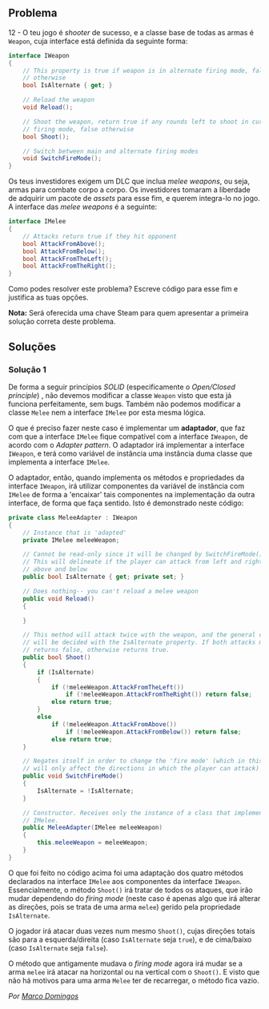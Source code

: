 ## Problema

12 - O teu jogo é _shooter_ de sucesso, e a classe base de todas as armas é
`Weapon`, cuja interface está definida da seguinte forma:

```cs
interface IWeapon
{
    // This property is true if weapon is in alternate firing mode, false
    // otherwise
    bool IsAlternate { get; }

    // Reload the weapon
    void Reload();

    // Shoot the weapon, return true if any rounds left to shoot in current
    // firing mode, false otherwise
    bool Shoot();

    // Switch between main and alternate firing modes
    void SwitchFireMode();
}
```

Os teus investidores exigem um DLC que inclua _melee weapons_, ou seja, armas
para combate corpo a corpo. Os investidores tomaram a liberdade de adquirir um
pacote de _assets_ para esse fim, e querem integra-lo no jogo. A interface das
_melee weapons_ é a seguinte:

```cs
interface IMelee
{
    // Attacks return true if they hit opponent
    bool AttackFromAbove();
    bool AttackFromBelow();
    bool AttackFromTheLeft();
    bool AttackFromTheRight();
}
```

Como podes resolver este problema? Escreve código para esse fim e justifica as
tuas opções.

**Nota:** Será oferecida uma chave Steam para quem apresentar a primeira solução
correta deste problema.

## Soluções 

### Solução 1

De forma a seguir princípios *SOLID* (especificamente o *Open/Closed principle*)
, não devemos modificar a classe `Weapon` visto que esta já funciona 
perfeitamente, sem bugs. Também não podemos modificar a classe `Melee` nem a 
interface `IMelee` por esta mesma lógica.

O que é preciso fazer neste caso é implementar um **adaptador**, que faz com
que a interface `IMelee` fique compatível com a interface `IWeapon`, de acordo
com o *Adapter pattern*. O adaptador irá implementar a interface `IWeapon`, e 
terá como variável de instância uma instância duma classe que implementa a 
interface `IMelee`. 

O adaptador, então, quando implementa os métodos e
propriedades da interface `IWeapon`, irá utilizar componentes da variável de 
instância com `IMelee` de forma a 'encaixar' tais componentes na implementação
da outra interface, de forma que faça sentido. Isto é demonstrado neste código:

```cs
private class MeleeAdapter : IWeapon
{
    // Instance that is 'adapted'
    private IMelee meleeWeapon;

    // Cannot be read-only since it will be changed by SwitchFireMode().
    // This will delineate if the player can attack from left and right or
    // above and below
    public bool IsAlternate { get; private set; }

    // Does nothing-- you can't reload a melee weapon
    public void Reload()
    {

    }

    // This method will attack twice with the weapon, and the general direction
    // will be decided with the IsAlternate property. If both attacks miss, it
    // returns false, otherwise returns true.
    public bool Shoot()
    {
        if (IsAlternate)
        {
            if (!meleeWeapon.AttackFromTheLeft())
                if (!meleeWeapon.AttackFromTheRight()) return false;
            else return true;
        }
        else 
            if (!meleeWeapon.AttackFromAbove())
                if (!meleeWeapon.AttackFromBelow()) return false;
            else return true;
    }

    // Negates itself in order to change the 'fire mode' (which in this case 
    // will only affect the directions in which the player can attack)
    public void SwitchFireMode()
    {
        IsAlternate = !IsAlternate;
    }

    // Constructor. Receives only the instance of a class that implements
    // IMelee.
    public MeleeAdapter(IMelee meleeWeapon)
    {
        this.meleeWeapon = meleeWeapon;
    }
}
```

O que foi feito no código acima foi uma adaptação dos quatro métodos declarados
na interface `IMelee` aos componentes da interface `IWeapon`. Essencialmente, 
o método `Shoot()` irá tratar de todos os ataques, que irão mudar dependendo do
*firing mode* (neste caso é apenas algo que irá alterar as direções, pois se 
trata de uma arma `melee`) gerido pela propriedade `IsAlternate`.

O jogador irá atacar duas vezes num mesmo `Shoot()`, cujas direções totais são
para a esquerda/direita (caso `IsAlternate` seja `true`), e de cima/baixo (caso
`IsAlternate` seja `false`).

O método que antigamente mudava o *firing mode* agora irá mudar se a arma 
`melee` irá atacar na horizontal ou na vertical com o `Shoot()`. E visto que 
não há motivos para uma arma `Melee` ter de recarregar, o método fica vazio.

*Por [Marco Domingos](https://github.com/condmaker)*